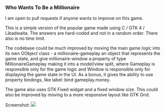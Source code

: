 ### Who Wants To Be a Millionaire

I am open to pull requests if anyone wants to improve on this game.

This is a simple version of the popular game made using C / GTK 4 / Libadwaita. The answers are hard-coded and not in a random order. There also is no time limit.

The codebase could be much improved by moving the main game logic into its own GObject class - a millionaire-gameplay an object that represents the game state, and give millionaire-window a property of type MillionaireGameplay making it into a model/view split, where Gameplay is responsible only for the game logic and Window is responsible only for displaying the game state in the UI. As a bonus, it gives the ability to use property bindings, like label: bind gameplay.money.

The game also uses GTK Fixed widget and a fixed window size. This could also be improved by moving to a more responsive layout like GTK Grid.

Screenshot:
<img src="https://i.ibb.co/r3jzZtn/millionairescreshot.png" />
